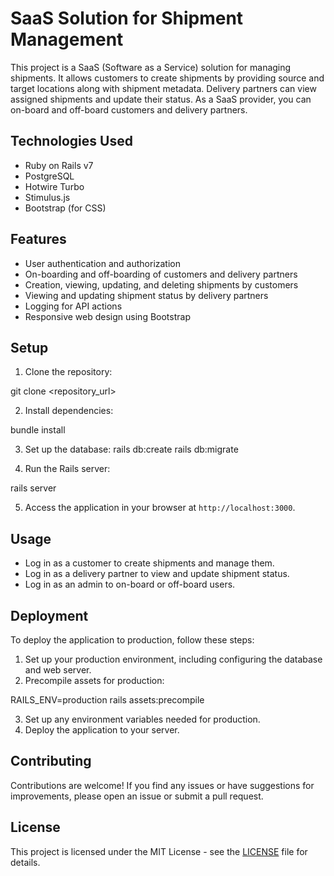 # SaaS Solution for Shipment Management

This project is a SaaS (Software as a Service) solution for managing shipments. It allows customers to create shipments by providing source and target locations along with shipment metadata. Delivery partners can view assigned shipments and update their status. As a SaaS provider, you can on-board and off-board customers and delivery partners.

## Technologies Used

- Ruby on Rails v7
- PostgreSQL
- Hotwire Turbo
- Stimulus.js
- Bootstrap (for CSS)

## Features

- User authentication and authorization
- On-boarding and off-boarding of customers and delivery partners
- Creation, viewing, updating, and deleting shipments by customers
- Viewing and updating shipment status by delivery partners
- Logging for API actions
- Responsive web design using Bootstrap

## Setup

1. Clone the repository:

 git clone <repository_url>


2. Install dependencies:

 bundle install


3. Set up the database:
rails db:create
rails db:migrate


4. Run the Rails server:

rails server


5. Access the application in your browser at `http://localhost:3000`.

## Usage

- Log in as a customer to create shipments and manage them.
- Log in as a delivery partner to view and update shipment status.
- Log in as an admin to on-board or off-board users.

## Deployment

To deploy the application to production, follow these steps:

1. Set up your production environment, including configuring the database and web server.
2. Precompile assets for production:

RAILS_ENV=production rails assets:precompile


3. Set up any environment variables needed for production.
4. Deploy the application to your server.

## Contributing

Contributions are welcome! If you find any issues or have suggestions for improvements, please open an issue or submit a pull request.

## License

This project is licensed under the MIT License - see the [LICENSE](LICENSE) file for details.



